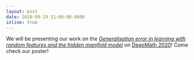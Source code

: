 ```yaml
---
layout: post
date: 2020-09-19 11:00:00-0400
inline: true
---
```


We will be presenting our work on the [*Generalisation error in learning with random features and the hidden manifold model*](https://arxiv.org/abs/2002.09339) on [DeepMath 2020](https://deepmath-conference.com)! Come check our poster!

